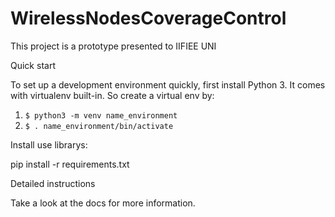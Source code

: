 # WirelessNodesCoverageControl
This project is a prototype presented to IIFIEE UNI


Quick start

To set up a development environment quickly, first install Python 3. It comes with virtualenv built-in. So create a virtual env by:

1. `$ python3 -m venv name_environment`
2. `$ . name_environment/bin/activate`

Install use librarys:

pip install -r requirements.txt

Detailed instructions

Take a look at the docs for more information.
